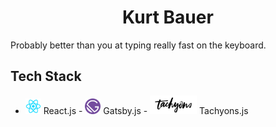 <h1 align="center">
 Kurt Bauer
</h1>
Probably better than you at typing really fast on the keyboard.

## Tech Stack
* <img src="src/assets/logos/React.js_logo-512.png" height="25px" width="25px" /> React.js - <img src="src/assets/logos/gatsby-logo.png" height="25px" width="25px" /> Gatsby.js - <img src="src/assets/logos/tachyonsLogo.png" height="30px" width="75px" /> Tachyons.js